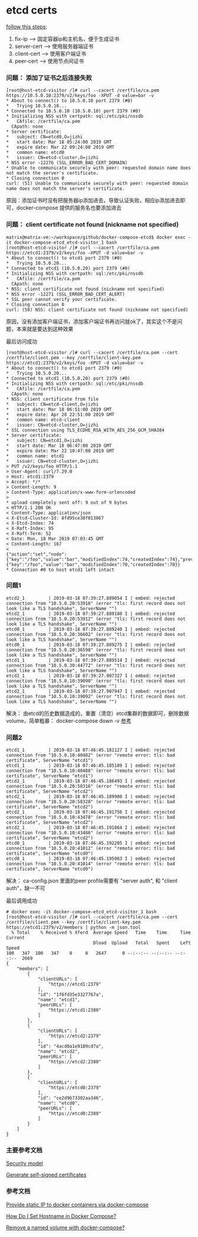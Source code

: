 # etcd certs

[follow this steps](https://github.com/ethan-daocloud/docker-compose-etcd/tree/peer-cert):

1. fix-ip --> 固定容器ip和主机名，便于生成证书
2. server-cert --> 使用服务器端证书
3. client-cert --> 使用客户端证书
4. peer-cert --> 使用节点间证书

### 问题： 添加了证书之后连接失败

```log
[root@host-etcd-visitor /]# curl --cacert /certfile/ca.pem https://10.5.0.10:2379/v2/keys/foo -XPUT -d value=bar -v
* About to connect() to 10.5.0.10 port 2379 (#0)
*   Trying 10.5.0.10...
* Connected to 10.5.0.10 (10.5.0.10) port 2379 (#0)
* Initializing NSS with certpath: sql:/etc/pki/nssdb
*   CAfile: /certfile/ca.pem
  CApath: none
* Server certificate:
* 	subject: CN=etcd0,O=jizhi
* 	start date: Mar 18 05:24:00 2019 GMT
* 	expire date: Mar 22 09:24:00 2019 GMT
* 	common name: etcd0
* 	issuer: CN=etcd-cluster,O=jizhi
* NSS error -12276 (SSL_ERROR_BAD_CERT_DOMAIN)
* Unable to communicate securely with peer: requested domain name does not match the server's certificate.
* Closing connection 0
curl: (51) Unable to communicate securely with peer: requested domain name does not match the server's certificate.
```

原因：添加证书时没有把服务器ip添加进去，导致认证失败，相应ip添加进去即可，docker-compose 提供的服务名也要添加进去

### 问题：  client certificate not found (nickname not specified)

```log
matrix@matrix-vm:~/workspace/github/docker-compose-etcd$ docker exec -it docker-compose-etcd_etcd-visitor_1 bash
[root@host-etcd-visitor /]# curl --cacert /certfile/ca.pem https://etcd1:2379/v2/keys/foo -XPUT -d value=bar -v
* About to connect() to etcd1 port 2379 (#0)
*   Trying 10.5.0.20...
* Connected to etcd1 (10.5.0.20) port 2379 (#0)
* Initializing NSS with certpath: sql:/etc/pki/nssdb
*   CAfile: /certfile/ca.pem
  CApath: none
* NSS: client certificate not found (nickname not specified)
* NSS error -12271 (SSL_ERROR_BAD_CERT_ALERT)
* SSL peer cannot verify your certificate.
* Closing connection 0
curl: (58) NSS: client certificate not found (nickname not specified)
```

原因，没有添加客户端证书，添加客户端证书再访问就ok了，其实这个不是问题，本来就是要达到这种效果

最后访问成功

```log
[root@host-etcd-visitor /]# curl --cacert /certfile/ca.pem --cert /certfile/client.pem --key /certfile/client-key.pem https://etcd1:2379/v2/keys/foo -XPUT -d value=bar -v
* About to connect() to etcd1 port 2379 (#0)
*   Trying 10.5.0.20...
* Connected to etcd1 (10.5.0.20) port 2379 (#0)
* Initializing NSS with certpath: sql:/etc/pki/nssdb
*   CAfile: /certfile/ca.pem
  CApath: none
* NSS: client certificate from file
* 	subject: CN=etcd-client,O=jizhi
* 	start date: Mar 18 06:51:00 2019 GMT
* 	expire date: Apr 28 22:51:00 2019 GMT
* 	common name: etcd-client
* 	issuer: CN=etcd-cluster,O=jizhi
* SSL connection using TLS_ECDHE_RSA_WITH_AES_256_GCM_SHA384
* Server certificate:
* 	subject: CN=etcd1,O=jizhi
* 	start date: Mar 18 06:47:00 2019 GMT
* 	expire date: Mar 22 10:47:00 2019 GMT
* 	common name: etcd1
* 	issuer: CN=etcd-cluster,O=jizhi
> PUT /v2/keys/foo HTTP/1.1
> User-Agent: curl/7.29.0
> Host: etcd1:2379
> Accept: */*
> Content-Length: 9
> Content-Type: application/x-www-form-urlencoded
> 
* upload completely sent off: 9 out of 9 bytes
< HTTP/1.1 200 OK
< Content-Type: application/json
< X-Etcd-Cluster-Id: 8fd95ce30f013867
< X-Etcd-Index: 74
< X-Raft-Index: 95
< X-Raft-Term: 52
< Date: Mon, 18 Mar 2019 07:03:45 GMT
< Content-Length: 167
< 
{"action":"set","node":{"key":"/foo","value":"bar","modifiedIndex":74,"createdIndex":74},"prevNode":{"key":"/foo","value":"bar","modifiedIndex":70,"createdIndex":70}}
* Connection #0 to host etcd1 left intact
```

### 问题1

```log
etcd2_1         | 2019-03-18 07:39:27.889054 I | embed: rejected connection from "10.5.0.20:53916" (error "tls: first record does not look like a TLS handshake", ServerName "")
etcd2_1         | 2019-03-18 07:39:27.889180 I | embed: rejected connection from "10.5.0.20:53912" (error "tls: first record does not look like a TLS handshake", ServerName "")
etcd0_1         | 2019-03-18 07:39:27.889240 I | embed: rejected connection from "10.5.0.20:36602" (error "tls: first record does not look like a TLS handshake", ServerName "")
etcd0_1         | 2019-03-18 07:39:27.889275 I | embed: rejected connection from "10.5.0.20:36598" (error "tls: first record does not look like a TLS handshake", ServerName "")
etcd1_1         | 2019-03-18 07:39:27.889514 I | embed: rejected connection from "10.5.0.30:44772" (error "tls: first record does not look like a TLS handshake", ServerName "")
etcd2_1         | 2019-03-18 07:39:27.907327 I | embed: rejected connection from "10.5.0.10:39090" (error "tls: first record does not look like a TLS handshake", ServerName "")
etcd2_1         | 2019-03-18 07:39:27.907947 I | embed: rejected connection from "10.5.0.10:39092" (error "tls: first record does not look like a TLS handshake", ServerName "")
```

解决： 由etcd的历史数据造成的，重置（清空）etcd集群的数据即可，删除数据volume，简单粗暴： docker-compose down -v [参考](https://github.com/etcd-io/etcd/issues/9917)

### 问题2

```log
etcd1_1         | 2019-03-18 07:46:45.181127 I | embed: rejected connection from "10.5.0.10:40482" (error "remote error: tls: bad certificate", ServerName "etcd1")
etcd1_1         | 2019-03-18 07:46:45.185189 I | embed: rejected connection from "10.5.0.10:40488" (error "remote error: tls: bad certificate", ServerName "etcd1")
etcd2_1         | 2019-03-18 07:46:45.186493 I | embed: rejected connection from "10.5.0.20:58316" (error "remote error: tls: bad certificate", ServerName "etcd2")
etcd2_1         | 2019-03-18 07:46:45.189980 I | embed: rejected connection from "10.5.0.20:58320" (error "remote error: tls: bad certificate", ServerName "etcd2")
etcd2_1         | 2019-03-18 07:46:45.191756 I | embed: rejected connection from "10.5.0.10:43478" (error "remote error: tls: bad certificate", ServerName "etcd2")
etcd2_1         | 2019-03-18 07:46:45.191864 I | embed: rejected connection from "10.5.0.10:43486" (error "remote error: tls: bad certificate", ServerName "etcd2")
etcd0_1         | 2019-03-18 07:46:45.192205 I | embed: rejected connection from "10.5.0.20:41012" (error "remote error: tls: bad certificate", ServerName "etcd0")
etcd0_1         | 2019-03-18 07:46:45.195983 I | embed: rejected connection from "10.5.0.20:41014" (error "remote error: tls: bad certificate", ServerName "etcd0")
```

解决： ca-config.json 里面的peer profile需要有 "server auth", 和 "client auth"，缺一不可

最后调用成功

```log
# docker exec -it docker-compose-etcd_etcd-visitor_1 bash
[root@host-etcd-visitor /]# curl --cacert /certfile/ca.pem --cert /certfile/client.pem --key /certfile/client-key.pem https://etcd1:2379/v2/members | python -m json.tool 
  % Total    % Received % Xferd  Average Speed   Time    Time     Time  Current
                                 Dload  Upload   Total   Spent    Left  Speed
100   347  100   347    0     0   2647      0 --:--:-- --:--:-- --:--:--  2669
{
    "members": [
        {
            "clientURLs": [
                "https://etcd1:2379"
            ],
            "id": "1f6fd35e3327767a",
            "name": "etcd1",
            "peerURLs": [
                "https://etcd1:2380"
            ]
        },
        {
            "clientURLs": [
                "https://etcd2:2379"
            ],
            "id": "4acd0a1e9189cd7a",
            "name": "etcd2",
            "peerURLs": [
                "https://etcd2:2380"
            ]
        },
        {
            "clientURLs": [
                "https://etcd0:2379"
            ],
            "id": "ce2d9673302aa346",
            "name": "etcd0",
            "peerURLs": [
                "https://etcd0:2380"
            ]
        }
    ]
}
```

### 主要参考文档

[Security model](https://coreos.com/etcd/docs/latest/op-guide/security.html)

[Generate self-signed certificates](https://coreos.com/os/docs/latest/generate-self-signed-certificates.html)

### 参考文档

[Provide static IP to docker containers via docker-compose](https://stackoverflow.com/questions/39493490/provide-static-ip-to-docker-containers-via-docker-compose)

[How Do I Set Hostname in Docker Compose?](https://stackoverflow.com/questions/29924843/how-do-i-set-hostname-in-docker-compose)

[Remove a named volume with docker-compose?](https://stackoverflow.com/questions/45511956/remove-a-named-volume-with-docker-compose)
